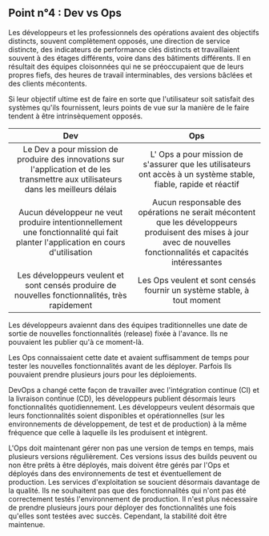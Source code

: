 ## Point n°4 : Dev vs Ops

Les développeurs et les professionnels des opérations avaient des objectifs distincts, souvent complètement opposés, une direction de service distincte, des indicateurs de performance clés distincts et travaillaient souvent à des étages différents, voire dans des bâtiments différents. Il en résultait des équipes cloisonnées qui ne se préoccupaient que de leurs propres fiefs, des heures de travail interminables, des versions bâclées et des clients mécontents.

Si leur objectif ultime est de faire en sorte que l'utilisateur soit satisfait des systèmes qu'ils fournissent, leurs points de vue sur la manière de le faire tendent à être intrinsèquement opposés.


| Dev  | Ops |
| :---------------: | :-----:|
| Le Dev a pour mission de produire des innovations sur l'application et de les transmettre aux utilisateurs dans les meilleurs délais  |L' Ops a pour mission de s'assurer que les utilisateurs ont accès à un système stable, fiable, rapide et réactif |
| Aucun développeur ne veut produire intentionnellement une fonctionnalité qui fait planter l'application en cours d'utilisation  | Aucun responsable des opérations ne serait mécontent que les développeurs produisent des mises à jour avec de nouvelles fonctionnalités et capacités intéressantes |
| Les développeurs veulent et sont censés produire de nouvelles fonctionnalités, très rapidement  | Les Ops veulent et sont censés fournir un système stable, à tout moment|

Les développeurs avaiennt dans des équipes traditionnelles une date de sortie de nouvelles fonctionnalités (release) fixée à l'avance. Ils ne pouvaient les publier qu'à ce moment-là.

Les Ops connaissaient cette date et avaient suffisamment de temps pour tester les nouvelles fonctionnalités avant de les déployer. Parfois Ils pouvaient prendre plusieurs jours pour les déploiements.

DevOps a changé cette façon de travailler avec l'intégration continue (CI) et la livraison continue (CD), les développeurs publient désormais leurs fonctionnalités quotidiennement. Les développeurs veulent désormais que leurs fonctionnalités soient disponibles et opérationnelles (sur les environnements de développement, de test et de production) à la même fréquence que celle à laquelle ils les produisent et intègrent.

L'Ops doit maintenant gérer non pas une version de temps en temps, mais plusieurs versions régulièrement. Ces versions issus des builds peuvent ou non être prêts à être déployés, mais doivent être gérés par l'Ops et déployés dans des environnements de test et éventuellement de production. Les services d'exploitation se soucient désormais davantage de la qualité. Ils ne souhaitent pas que des fonctionnalités qui n'ont pas été correctement testés l'environnement de production. Il n'est plus nécessaire de prendre plusieurs jours pour déployer des fonctionnalités une fois qu'elles sont testées avec succès. Cependant, la stabilité doit être maintenue.